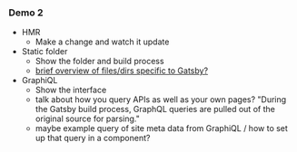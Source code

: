 ### Demo 2

- HMR
  - Make a change and watch it update
- Static folder
  - Show the folder and build process
  - [brief overview of files/dirs specific to Gatsby?](https://www.gatsbyjs.org/docs/gatsby-project-structure/)
- GraphiQL
  - Show the interface
  - talk about how you query APIs as well as your own pages? "During the Gatsby build process, GraphQL queries are pulled out of the original source for parsing." 
  - maybe example query of site meta data from GraphiQL / how to set up that query in a component?